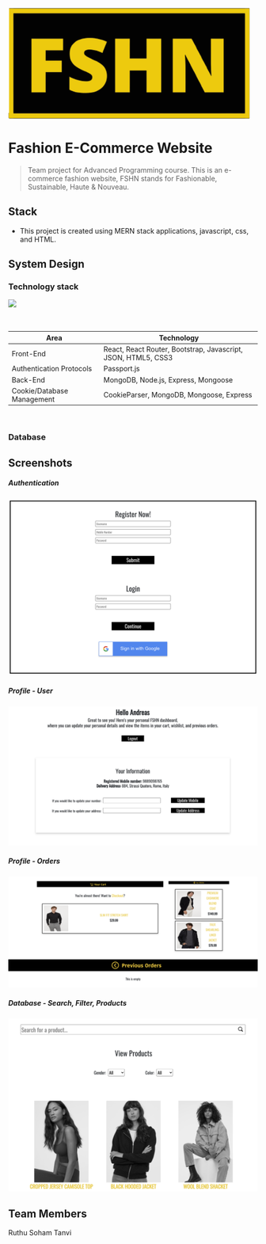 ![](readme-md/logo.png)



# Fashion E-Commerce Website

> Team project for Advanced Programming course. This is an e-commerce fashion website, FSHN stands for Fashionable, Sustainable, Haute & Nouveau. 

## Stack

* This project is created using MERN stack applications, javascript, css, and HTML.

## System Design

### Technology stack

![](readme-md/2.png)

<br/>
<table>
<thead>
<tr>
<th>Area</th>
<th>Technology</th>
</tr>
</thead>
<tbody>
	<tr>
		<td>Front-End</td>
		<td>React, React Router, Bootstrap, Javascript, JSON, HTML5, CSS3</td>
	</tr>
	<tr>
		<td>Authentication Protocols</td>
		<td>Passport.js</td>
	</tr>
	<tr>
		<td>Back-End</td>
		<td>MongoDB, Node.js, Express, Mongoose</td>
	</tr>
	<tr>
		<td>Cookie/Database Management</td>
		<td>CookieParser, MongoDB, Mongoose, Express</td>
	</tr>
</tbody>
</table>
<br/>

### Database


## Screenshots

##### Authentication

![](readme-md/authentication.png)

##### Profile - User

![](readme-md/profile.png)

##### Profile - Orders

![](readme-md/orders.png)

##### Database - Search, Filter, Products

![](readme-md/search,filter,database.png)

## Team Members
Ruthu Soham Tanvi
